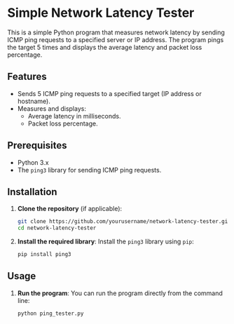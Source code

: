 # Simple Network Latency Tester

This is a simple Python program that measures network latency by sending ICMP ping requests to a specified server or IP address. The program pings the target 5 times and displays the average latency and packet loss percentage.

## Features

- Sends 5 ICMP ping requests to a specified target (IP address or hostname).
- Measures and displays:
  - Average latency in milliseconds.
  - Packet loss percentage.

## Prerequisites

- Python 3.x
- The `ping3` library for sending ICMP ping requests.

## Installation

1. **Clone the repository** (if applicable):
    ```bash
    git clone https://github.com/yourusername/network-latency-tester.git
    cd network-latency-tester
    ```

2. **Install the required library**:
    Install the `ping3` library using `pip`:
    ```bash
    pip install ping3
    ```

## Usage

1. **Run the program**:
   You can run the program directly from the command line:
   ```bash
   python ping_tester.py
